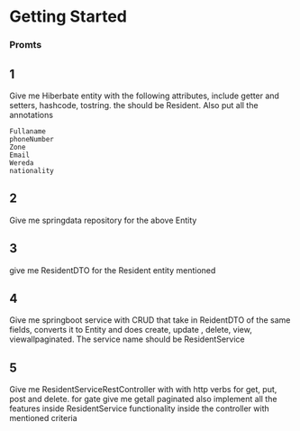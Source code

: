 # Getting Started

### Promts

## 1

Give me Hiberbate entity with the following attributes, include getter and setters, hashcode, tostring. the should be Resident. Also put all the annotations

    Fullaname
    phoneNumber
    Zone
    Email
    Wereda
    nationality

## 2

Give me springdata repository for the above Entity

## 3

give me ResidentDTO for the Resident entity mentioned

## 4

Give me springboot service with CRUD that take in ReidentDTO of the same fields, converts it to Entity and
does create, update , delete, view, viewallpaginated. The service name should be ResidentService
   
## 5

Give me ResidentServiceRestController with with http verbs for get, put, post and delete. for gate give me getall paginated also
implement all the features inside ResidentService functionality inside the controller with mentioned criteria
